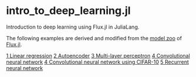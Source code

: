 # intro_to_deep_learning.jl

Introduction to deep learning using Flux.jl in JuliaLang.

The following examples are derived and modified from the [model zoo](https://github.com/FluxML/model-zoo) of [Flux.jl](https://github.com/FluxML/Flux.jl).

[1 Linear regression](notebook/1_Linear_regression.ipynb)
[2 Autoencoder](notebook/2_Autoencoder.ipynb)
[3 Multi-layer perceptron](notebook/3_Multi-layer_perceptron.ipynb)
[4 Convolutional neural network](notebook/4_CNN.ipynb)
[4 Convolutional neural network using CIFAR-10](notebook/4_CNN-CIFAR-10.ipynb)
[5 Recurrent neural network](notebook/5_RNN.ipynb)

